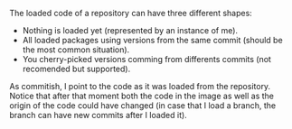 The loaded code of a repository can have three different shapes:
- Nothing is loaded yet (represented by an instance of me).
- All loaded packages using versions from the same commit (should be the most common situation).
- You cherry-picked versions comming from differents commits (not recomended but supported).

As commitish, I point to the code as it was loaded from the repository. Notice that after that moment both the code in the image as well as the origin of the code could have changed (in case that I load a branch, the branch can have new commits after I loaded it).